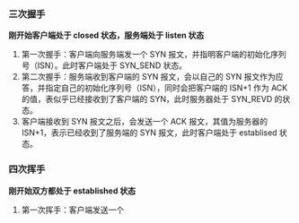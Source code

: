 ### 三次握手
**刚开始客户端处于 closed 状态，服务端处于 listen 状态**

1. 第一次握手：客户端向服务端发一个 SYN 报文，并指明客户端的初始化序列号（ISN）。此时客户端处于 SYN_SEND 状态。
2. 第二次握手：服务端收到客户端的 SYN 报文，会以自己的 SYN 报文作为应答，并指定自己的初始化序列号（ISN），同时会把客户端的 ISN+1 作为 ACK 的值，表似乎已经接收到了客户端的 SYN，此时服务器处于 SYN_REVD 的状态。
3. 客户端接收到 SYN 报文之后，会发送一个 ACK 报文，其值为服务器的 ISN+1，表示已经收到了服务端的 SYN 报文，此时客户端处于 establised 状态。

### 四次挥手
**刚开始双方都处于 established 状态**

1. 第一次挥手：客户端发送一个


